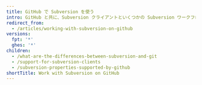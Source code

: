 ```yaml
---
title: GitHub で Subversion を使う
intro: GitHub と共に、Subversion クライアントといくつかの Subversion ワークフローおよびプロパティを使用できます。
redirect_from:
  - /articles/working-with-subversion-on-github
versions:
  fpt: '*'
  ghes: '*'
children:
  - /what-are-the-differences-between-subversion-and-git
  - /support-for-subversion-clients
  - /subversion-properties-supported-by-github
shortTitle: Work with Subversion on GitHub
---
```


